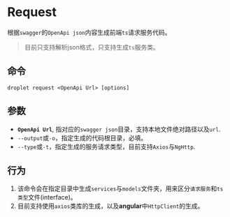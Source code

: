 # Request

根据`swagger`的`OpenApi json`内容生成前端`ts`请求服务代码。
> 目前只支持解析json格式，只支持生成`ts`服务类。
>
## 命令

`droplet request <OpenApi Url> [options]`

## 参数

- **`OpenApi Url`**, 指对应的`swagger json`目录，支持本地文件绝对路径以及`url`.
- `--output`或`-o`，指定生成的代码根目录，必填。
- `--type`或`-t`，指定生成的服务请求类型，目前支持`Axios`与`NgHttp`.

## 行为

1. 该命令会在指定目录中生成`services`与`models`文件夹，用来区分`请求服务`和`ts类型`文件(interface)。
2. 目前支持使用`axios`类库的生成，以及**angular**中`HttpClient`的生成。
